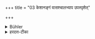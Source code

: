 +++
title = "03 केशानङ्गं वासश्चालभ्याप उपस्पृशेत्"

+++

<details><summary>Bühler</summary>

3. He shall purify himself by touching water if he has touched his hair, his limbs, or his garment.
</details>

<details><summary>हरदत्त-टीका</summary>

## सूत्रम्
केशानङ्गं वासश्चाऽऽलभ्याऽप उपस्पृशेत् ॥३॥  
### टिप्पनी
केशादीनात्मीयानन्यदीयान्वा । आलभ्य स्पृष्ट्वा । अप उपस्पृशेत् । नेदं स्नानम् । किं तर्हि ? स्पर्शमात्रम् । केशालम्भे पूर्वमप्युपस्पर्शनं विहितम् । इदं तु तत्रोक्तं वैकल्पिकं शकृदाद्युपस्पर्शनं मा भूदिति ॥ ३ ॥
</details>
